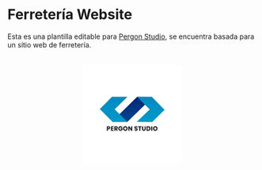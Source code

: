 # Ferretería Website
Esta es una plantilla editable para [Pergon Studio](https://andersongb1007.github.io/PergonStudio/), se encuentra basada para un sitio web de ferretería.

<p align="center"> <br>
  <a href="https://andersongb1007.github.io/PergonStudio/">
      <img width="200" heigth="200" src="https://github.com/Pererita/Landing-Page/blob/main/assets/images/Logo%20README.png">
  </a>
</p>
